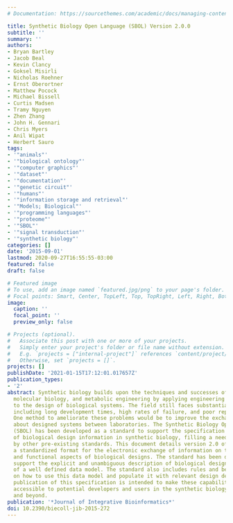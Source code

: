 ```yaml
---
# Documentation: https://sourcethemes.com/academic/docs/managing-content/

title: Synthetic Biology Open Language (SBOL) Version 2.0.0
subtitle: ''
summary: ''
authors:
- Bryan Bartley
- Jacob Beal
- Kevin Clancy
- Goksel Misirli
- Nicholas Roehner
- Ernst Oberortner
- Matthew Pocock
- Michael Bissell
- Curtis Madsen
- Tramy Nguyen
- Zhen Zhang
- John H. Gennari
- Chris Myers
- Anil Wipat
- Herbert Sauro
tags:
- '"animals"'
- '"biological ontology"'
- '"computer graphics"'
- '"dataset"'
- '"documentation"'
- '"genetic circuit"'
- '"humans"'
- '"information storage and retrieval"'
- '"Models; Biological"'
- '"programming languages"'
- '"proteome"'
- '"SBOL"'
- '"signal transduction"'
- '"synthetic biology"'
categories: []
date: '2015-09-01'
lastmod: 2020-09-27T16:55:55-03:00
featured: false
draft: false

# Featured image
# To use, add an image named `featured.jpg/png` to your page's folder.
# Focal points: Smart, Center, TopLeft, Top, TopRight, Left, Right, BottomLeft, Bottom, BottomRight.
image:
  caption: ''
  focal_point: ''
  preview_only: false

# Projects (optional).
#   Associate this post with one or more of your projects.
#   Simply enter your project's folder or file name without extension.
#   E.g. `projects = ["internal-project"]` references `content/project/deep-learning/index.md`.
#   Otherwise, set `projects = []`.
projects: []
publishDate: '2021-01-15T17:12:01.017657Z'
publication_types:
- '2'
abstract: Synthetic biology builds upon the techniques and successes of genetics,
  molecular biology, and metabolic engineering by applying engineering principles
  to the design of biological systems. The field still faces substantial challenges,
  including long development times, high rates of failure, and poor reproducibility.
  One method to ameliorate these problems would be to improve the exchange of information
  about designed systems between laboratories. The Synthetic Biology Open Language
  (SBOL) has been developed as a standard to support the specification and exchange
  of biological design information in synthetic biology, filling a need not satisfied
  by other pre-existing standards. This document details version 2.0 of SBOL, introducing
  a standardized format for the electronic exchange of information on the structural
  and functional aspects of biological designs. The standard has been designed to
  support the explicit and unambiguous description of biological designs by means
  of a well defined data model. The standard also includes rules and best practices
  on how to use this data model and populate it with relevant design details. The
  publication of this specification is intended to make these capabilities more widely
  accessible to potential developers and users in the synthetic biology community
  and beyond.
publication: '*Journal of Integrative Bioinformatics*'
doi: 10.2390/biecoll-jib-2015-272
---
```

